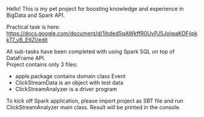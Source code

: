 Hello! 
This is my pet project for boosting knowledge and experience in BigData and Spark API.

Practical task is here: 
https://docs.google.com/document/d/1ihded5qAWkffR0UvPJ5JolwaKOFijpkkT7_vB_EtlZI/edit

All sub-tasks have been completed with using Spark SQL on top of DataFrame API.  
Project contains only 3 files:
- apple.package contains domain class Event
- ClickStreamData is an object with test data
- ClickStreamAnalyzer is a driver program 

To kick off Spark application, please import project as SBT file and run ClickStreamAnalyzer main class.
Result will be printed in the console. 
